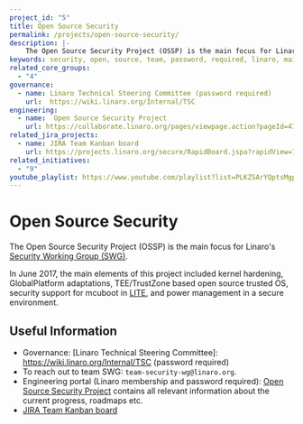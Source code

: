 ```yaml
---
project_id: "5"
title: Open Source Security
permalink: /projects/open-source-security/
description: |-
    The Open Source Security Project (OSSP) is the main focus for Linaro's Security Working Group (SWG).
keywords: security, open, source, team, password, required, linaro, main, information, project
related_core_groups:
  - "4"
governance:
  - name: Linaro Technical Steering Committee (password required)
    url:  https://wiki.linaro.org/Internal/TSC
engineering:
  - name:  Open Source Security Project
    url: https://collaborate.linaro.org/pages/viewpage.action?pageId=47843172
related_jira_projects:
  - name: JIRA Team Kanban board
    url: https://projects.linaro.org/secure/RapidBoard.jspa?rapidView=134
related_initiatives:
  - "9"
youtube_playlist: https://www.youtube.com/playlist?list=PLKZSArYQptsMgprdH2L0zJ4LWWsBKB2h4
---
```

# Open Source Security
The Open Source Security Project (OSSP) is the main focus for Linaro's [Security Working Group (SWG)](/core/security/).

In June 2017, the main elements of this project included kernel hardening, GlobalPlatform adaptations, TEE/TrustZone based open source trusted OS, security support for mcuboot in [LITE](/groups/lite/), and power management in a secure environment.

## Useful Information

- Governance: [Linaro Technical Steering Committee]: https://wiki.linaro.org/Internal/TSC (password required)
- To reach out to team SWG: `team-security-wg@linaro.org`.
- Engineering portal (Linaro membership and password required): [Open Source Security Project](https://collaborate.linaro.org/pages/viewpage.action?pageId=47843172) contains all relevant information about the current progress, roadmaps etc.
- [JIRA Team Kanban board](https://projects.linaro.org/secure/RapidBoard.jspa?rapidView=134)
